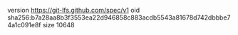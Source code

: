 version https://git-lfs.github.com/spec/v1
oid sha256:b7a28aa8b3f3553ea22d946858c883acdb5543a81678d742dbbbe74a1c091e8f
size 10648
